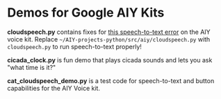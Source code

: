 # Demos for Google AIY Kits

**cloudspeech.py** contains fixes for [this speech-to-text error](https://github.com/google/aiyprojects-raspbian/issues/716) on the AIY voice kit. Replace `~/AIY-projects-python/src/aiy/cloudspeech.py` with `cloudspeech.py` to run speech-to-text properly!

**cicada_clock.py** is fun demo that plays cicada sounds and lets you ask "what time is it?"

**cat_cloudspeech_demo.py** is a test code for speech-to-text and button capabilities for the AIY Voice kit. 
